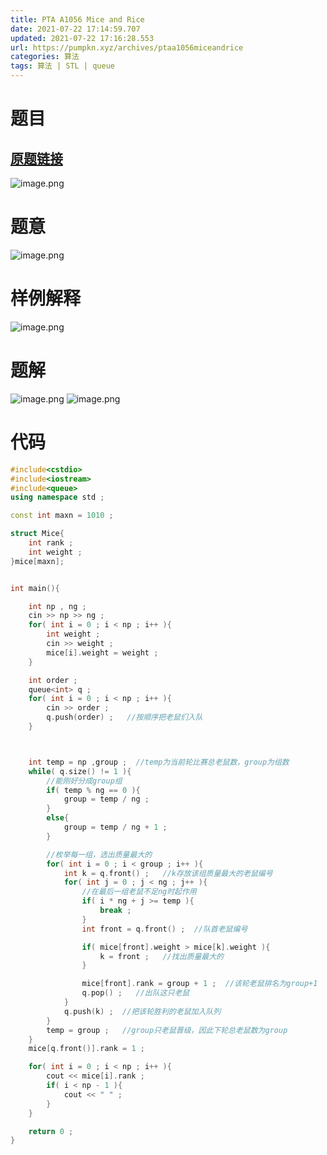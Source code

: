 ```yaml
---
title: PTA A1056 Mice and Rice
date: 2021-07-22 17:14:59.707
updated: 2021-07-22 17:16:28.553
url: https://pumpkn.xyz/archives/ptaa1056miceandrice
categories: 算法
tags: 算法 | STL | queue
---
```


# 题目
## [原题链接](链接)
![image.png](https://pumpkn.xyz/upload/2021/07/image-3bb1f41cce7944fa86471306c321207d.png)

# 题意
![image.png](https://pumpkn.xyz/upload/2021/07/image-153e07eace9346e1aab6d6348a4d3205.png)

# 样例解释
![image.png](https://pumpkn.xyz/upload/2021/07/image-1be0b68cb96b41d48430059d2b8c4ae9.png)

# 题解
![image.png](https://pumpkn.xyz/upload/2021/07/image-1ca49c5caae84315a69bbfc2823bf68c.png)
![image.png](https://pumpkn.xyz/upload/2021/07/image-40bff1215b2a46a3ad429a003b26df3c.png)


# 代码

```c++
#include<cstdio>
#include<iostream>
#include<queue>
using namespace std ;

const int maxn = 1010 ;

struct Mice{
    int rank ;
    int weight ;
}mice[maxn];


int main(){

    int np , ng ;
    cin >> np >> ng ;
    for( int i = 0 ; i < np ; i++ ){
        int weight ;
        cin >> weight ;
        mice[i].weight = weight ;
    }

    int order ;
    queue<int> q ;
    for( int i = 0 ; i < np ; i++ ){
        cin >> order ;
        q.push(order) ;   //按顺序把老鼠们入队
    }



    int temp = np ,group ;  //temp为当前轮比赛总老鼠数，group为组数
    while( q.size() != 1 ){
        //能刚好分成group组
        if( temp % ng == 0 ){
            group = temp / ng ;
        }
        else{
            group = temp / ng + 1 ;
        }

        //枚举每一组，选出质量最大的
        for( int i = 0 ; i < group ; i++ ){
            int k = q.front() ;   //k存放该组质量最大的老鼠编号
            for( int j = 0 ; j < ng ; j++ ){
                //在最后一组老鼠不足ng时起作用
                if( i * ng + j >= temp ){
                    break ;
                }
                int front = q.front() ;  //队首老鼠编号

                if( mice[front].weight > mice[k].weight ){
                    k = front ;   //找出质量最大的
                }

                mice[front].rank = group + 1 ;  //该轮老鼠排名为group+1
                q.pop() ;   //出队这只老鼠
            }
            q.push(k) ;  //把该轮胜利的老鼠加入队列
        }
        temp = group ;   //group只老鼠晋级，因此下轮总老鼠数为group
    }
    mice[q.front()].rank = 1 ;

    for( int i = 0 ; i < np ; i++ ){
        cout << mice[i].rank ;
        if( i < np - 1 ){
            cout << " " ;
        }
    }

    return 0 ;
}

```